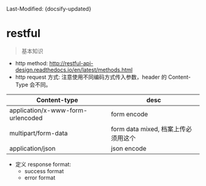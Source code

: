 Last-Modified: {docsify-updated}

# restful

> 基本知识

- http method: http://restful-api-design.readthedocs.io/en/latest/methods.html
- http request 方式: 注意使用不同编码方式传入参数，header 的 Content-Type 会不同。

|Content-type|desc|
|---|---|
|application/x-www-form-urlencoded|form encode|
|multipart/form-data|form data mixed, 档案上传必须用这个|
|application/json|json encode|

- 定义 response format:
  - success format
  - error format

[理解RESTful架构 - 阮一峰]:http://www.ruanyifeng.com/blog/2011/09/restful.html
[RESTful API 设计指南 - 阮一峰]:http://www.ruanyifeng.com/blog/2014/05/restful_api.html
[restful-api-design]:http://restful-api-design.readthedocs.io/en/latest/
[我所认为的RESTful API最佳实践]:http://www.scienjus.com/my-restful-api-best-practices/
[再谈 API 的撰写 - 总览]:https://mp.weixin.qq.com/s?__biz=MzA3NDM0ODQwMw==&mid=401902529&idx=1&sn=575ae8fdf163afa30604d712a73079fd&scene=21&key=6bfd4496cfb24e58c75aa77d8469604ba8f892cc933bbfa669be42ff199772577120c566b08256793423fb20c6f5ac133d66201bab88ac6ab32e183c1c0ad14cfe95a749bdf8c8e90b49a17db0b80dab&ascene=0&uin=MjM0MjExMTk4Mg%3D%3D&devicetype=iMac+MacBookPro12%2C1+OSX+OSX+10.11.6+build(15G1217)&version=12020002&nettype=WIFI&fontScale=100&pass_ticket=SaNGKJhWjcIpysWuYsY8%2Bt2OOu%2FloxoNArxdJfRYloEcEjrcNP2ySDhnEeknEt%2B3
[从达标到卓越 —— API 设计之道 - taobao]:http://taobaofed.org/blog/2017/02/16/a-guide-to-api-design/

[jsonapi]:http://jsonapi.org/
[用 JSON 构建 API 的标准指南]:http://jsonapi.org.cn/

[How to do authentication with a REST API right? - stackoverflow]:https://stackoverflow.com/questions/15051712/how-to-do-authentication-with-a-rest-api-right-browser-native-clients